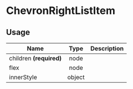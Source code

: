 <!-- 
This is an auto-generated markdown. 
You can change it in "src/molecules/List/ChevronRightListItem.js" and run build:docs to update this file.
-->
# ChevronRightListItem

## Usage
| Name        | Type           | Description  |
| ----------- |:--------------:| ------------:|
|children **(required)**|node|
|flex|node|
|innerStyle|object|

